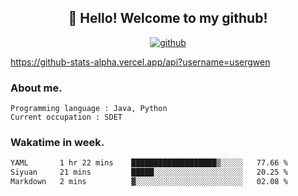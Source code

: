 <h2 align="center">👋 Hello! Welcome to my github! </h2>
<p align="center">
  <a href="https://github.com/usergwen"><img src="https://img.shields.io/badge/GitHub-24292e" alt="github"></a>
</p>

https://github-stats-alpha.vercel.app/api?username=usergwen

### About me.

```Plain Text
Programming language : Java, Python
Current occupation : SDET
```
### Wakatime in week.

<!--START_SECTION:waka-->

```txt
YAML       1 hr 22 mins    ███████████████████▒░░░░░   77.66 %
Siyuan     21 mins         █████░░░░░░░░░░░░░░░░░░░░   20.25 %
Markdown   2 mins          ▓░░░░░░░░░░░░░░░░░░░░░░░░   02.08 %
```

<!--END_SECTION:waka-->
